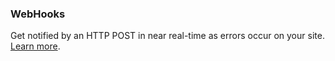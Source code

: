 ### WebHooks

Get notified by an HTTP POST in near real-time as errors occur on your site. [Learn more](http://errorception.com/api/webhook).